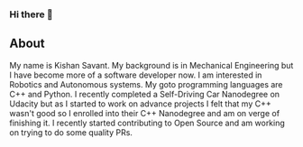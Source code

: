### Hi there 👋

## About
My name is Kishan Savant. My background is in Mechanical Engineering but I have become more of a software developer now. I am interested in Robotics and Autonomous systems. My goto programming languages are C++ and Python. I recently completed a Self-Driving Car Nanodegree on Udacity but as I started to work on advance projects I felt that my C++ wasn't good so I enrolled into their C++ Nanodegree and am on verge of finishing it. I recently started contributing to Open Source and am working on trying to do some quality PRs. 

<!--
**NeoKish/NeoKish** is a ✨ _special_ ✨ repository because its `README.md` (this file) appears on your GitHub profile.

Here are some ideas to get you started:

- 🔭 I’m currently working on ...
- 🌱 I’m currently learning ...
- 👯 I’m looking to collaborate on ...
- 🤔 I’m looking for help with ...
- 💬 Ask me about ...
- 📫 How to reach me: ...
- 😄 Pronouns: ...
- ⚡ Fun fact: ...
-->
